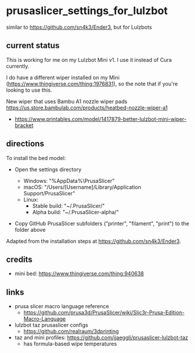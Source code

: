 # prusaslicer_settings_for_lulzbot

similar to https://github.com/sn4k3/Ender3, but for Lulzbots

## current status

This is working for me on my Lulzbot Mini v1. I use it instead of Cura currently.

I do have a different wiper installed on my Mini
(https://www.thingiverse.com/thing:1976831), so the note that if you're looking
to use this.

New wiper that uses Bambu A1 nozzle wiper pads https://us.store.bambulab.com/products/heatbed-nozzle-wiper-a1
- https://www.printables.com/model/1417879-better-lulzbot-mini-wiper-bracket

## directions

To install the bed model:

- Open the settings directory

    - Windows: "%AppData%\PrusaSlicer"
    - macOS: "/Users/[Username]/Library/Application Support/PrusaSlicer"
    - Linux:
        - Stable build: "~/.PrusaSlicer/"
        - Alpha build: "~/.PrusaSlicer-alpha/"

- Copy GitHub PrusaSlicer subfolders ("printer", "filament", "print") to the folder above

Adapted from the installation steps at https://github.com/sn4k3/Ender3.

## credits

- mini bed: https://www.thingiverse.com/thing:940638

## links

- prusa slicer macro language reference
  - https://github.com/prusa3d/PrusaSlicer/wiki/Slic3r-Prusa-Edition-Macro-Language
- lulzbot taz prusaslicer configs
  - https://github.com/realraum/3dprinting
- taz and mini profiles: https://github.com/jjaeggli/prusaslicer-lulzbot-taz
  - has formula-based wipe temperatures
